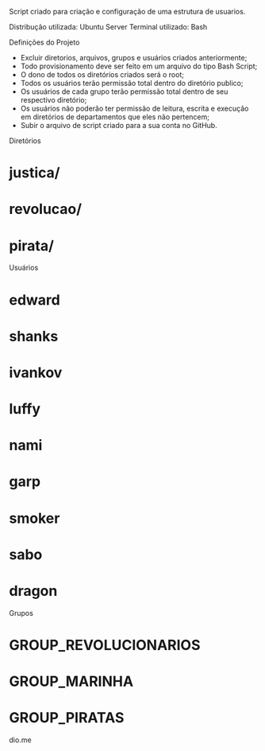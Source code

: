 Script criado para criação e configuração de uma estrutura de usuarios.

Distribução utilizada: Ubuntu Server
Terminal utilizado: Bash

Definições do Projeto

* Excluir diretorios, arquivos, grupos e usuários criados anteriormente;
* Todo provisionamento deve ser feito em um arquivo do tipo Bash Script;
* O dono de todos os diretórios criados será o root;
* Todos os usuários terão permissão total dentro do diretório publico;
* Os usuários de cada grupo terão permissão total dentro de seu respectivo diretório;
* Os usuários não poderão ter permissão de leitura, escrita e execução em diretórios de departamentos que eles não pertencem;
* Subir o arquivo de script criado para a sua conta no GitHub.


Diretórios

# justica/
# revolucao/
# pirata/

Usuários

# edward
# shanks
# ivankov
# luffy
# nami
# garp
# smoker
# sabo
# dragon

Grupos

# GROUP_REVOLUCIONARIOS
# GROUP_MARINHA
# GROUP_PIRATAS

dio.me
